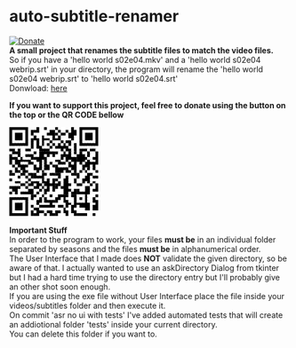 # auto-subtitle-renamer
[![Donate](https://img.shields.io/badge/Donate-PayPal-green.svg)](https://www.paypal.com/donate?hosted_button_id=86XUMMWCBSTZY)  
**A small project that renames the subtitle files to match the video files.**  
So if you have a 'hello world s02e04.mkv' and a 'hello world s02e04 webrip.srt' in your directory, the program will rename the 'hello world s02e04 webrip.srt' to 'hello world s02e04.srt'  
Donwload: [here](https://github.com/matheusbucater/auto-subtitle-renamer/releases)  
  
**If you want to support this project, feel free to donate using the button on the top or the QR CODE bellow**  
  
![alt text](https://github.com/matheusbucater/auto-subtitle-renamer/blob/master/resources/QR%20Code.png)

  
**Important Stuff**  
In order to the program to work, your files **must be** in an individual folder separated by seasons and the files **must be** in alphanumerical order.  
The User Interface that I made does **NOT** validate the given directory, so be aware of that. I actually wanted to use an askDirectory Dialog from tkinter but I had a hard time trying to use the directory entry but I'll probably give an other shot soon enough.  
If you are using the exe file without User Interface place the file inside your videos/subtitles folder and then execute it.  
On commit 'asr no ui with tests' I've added automated tests that will create an addiotional folder 'tests' inside your current directory.  
You can delete this folder if you want to.
